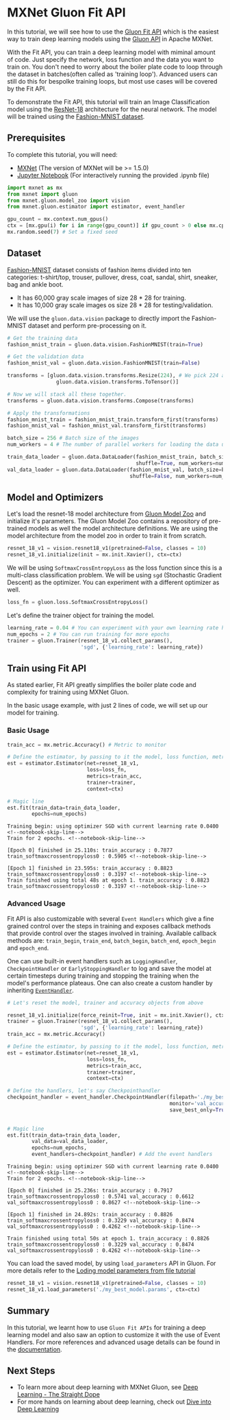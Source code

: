 <!--- Licensed to the Apache Software Foundation (ASF) under one -->
<!--- or more contributor license agreements.  See the NOTICE file -->
<!--- distributed with this work for additional information -->
<!--- regarding copyright ownership.  The ASF licenses this file -->
<!--- to you under the Apache License, Version 2.0 (the -->
<!--- "License"); you may not use this file except in compliance -->
<!--- with the License.  You may obtain a copy of the License at -->

<!---   http://www.apache.org/licenses/LICENSE-2.0 -->

<!--- Unless required by applicable law or agreed to in writing, -->
<!--- software distributed under the License is distributed on an -->
<!--- "AS IS" BASIS, WITHOUT WARRANTIES OR CONDITIONS OF ANY -->
<!--- KIND, either express or implied.  See the License for the -->
<!--- specific language governing permissions and limitations -->
<!--- under the License. -->


# MXNet Gluon Fit API

In this tutorial, we will see how to use the [Gluon Fit API](https://cwiki.apache.org/confluence/display/MXNET/Gluon+Fit+API+-+Tech+Design) which is the easiest way to train deep learning models using the [Gluon API](http://mxnet.incubator.apache.org/versions/master/gluon/index.html) in Apache MXNet. 

With the Fit API, you can train a deep learning model with miminal amount of code. Just specify the network, loss function and the data you want to train on. You don't need to worry about the boiler plate code to loop through the dataset in batches(often called as 'training loop'). Advanced users can still do this for bespolke training loops, but most use cases will be covered by the Fit API.

To demonstrate the Fit API, this tutorial will train an Image Classification model using the [ResNet-18](https://arxiv.org/abs/1512.03385) architecture for the neural network. The model will be trained using the [Fashion-MNIST dataset](https://research.zalando.com/welcome/mission/research-projects/fashion-mnist/). 

## Prerequisites

To complete this tutorial, you will need:

- [MXNet](https://mxnet.incubator.apache.org/install/#overview) (The version of MXNet will be >= 1.5.0)
- [Jupyter Notebook](https://jupyter.org/index.html) (For interactively running the provided .ipynb file)




```python
import mxnet as mx
from mxnet import gluon
from mxnet.gluon.model_zoo import vision
from mxnet.gluon.estimator import estimator, event_handler

gpu_count = mx.context.num_gpus()
ctx = [mx.gpu(i) for i in range(gpu_count)] if gpu_count > 0 else mx.cpu()
mx.random.seed(7) # Set a fixed seed
```

## Dataset

[Fashion-MNIST](https://research.zalando.com/welcome/mission/research-projects/fashion-mnist/) dataset consists of fashion items divided into ten categories: t-shirt/top, trouser, pullover, dress, coat, sandal, shirt, sneaker, bag and ankle boot. 

- It has 60,000 gray scale images of size 28 * 28 for training.  
- It has 10,000 gray scale images os size 28 * 28 for testing/validation. 

We will use the ```gluon.data.vision``` package to directly import the Fashion-MNIST dataset and perform pre-processing on it.


```python
# Get the training data 
fashion_mnist_train = gluon.data.vision.FashionMNIST(train=True)

# Get the validation data
fashion_mnist_val = gluon.data.vision.FashionMNIST(train=False)
```


```python
transforms = [gluon.data.vision.transforms.Resize(224), # We pick 224 as the model we use takes an input of size 224.
                gluon.data.vision.transforms.ToTensor()]

# Now we will stack all these together.
transforms = gluon.data.vision.transforms.Compose(transforms)
```


```python
# Apply the transformations
fashion_mnist_train = fashion_mnist_train.transform_first(transforms)
fashion_mnist_val = fashion_mnist_val.transform_first(transforms)
```


```python
batch_size = 256 # Batch size of the images
num_workers = 4 # The number of parallel workers for loading the data using Data Loaders.

train_data_loader = gluon.data.DataLoader(fashion_mnist_train, batch_size=batch_size, 
                                          shuffle=True, num_workers=num_workers)
val_data_loader = gluon.data.DataLoader(fashion_mnist_val, batch_size=batch_size, 
                                        shuffle=False, num_workers=num_workers)
```

## Model and Optimizers

Let's load the resnet-18 model architecture from [Gluon Model Zoo](http://mxnet.apache.org/api/python/gluon/model_zoo.html) and initialize it's parameters. The Gluon Model Zoo contains a repository of pre-trained models as well the model architecture definitions. We are using the model architecture from the model zoo in order to train it from scratch.


```python
resnet_18_v1 = vision.resnet18_v1(pretrained=False, classes = 10)
resnet_18_v1.initialize(init = mx.init.Xavier(), ctx=ctx)
```

We will be using ```SoftmaxCrossEntropyLoss``` as the loss function since this is a multi-class classification problem. We will be using ```sgd``` (Stochastic Gradient Descent) as the optimizer. You can experiment with a different optimizer as well. 


```python
loss_fn = gluon.loss.SoftmaxCrossEntropyLoss()
```

Let's define the trainer object for training the model.


```python
learning_rate = 0.04 # You can experiment with your own learning rate here
num_epochs = 2 # You can run training for more epochs
trainer = gluon.Trainer(resnet_18_v1.collect_params(), 
                        'sgd', {'learning_rate': learning_rate})
```

## Train using Fit API

As stated earlier, Fit API greatly simplifies the boiler plate code and complexity for training using MXNet Gluon.

In the basic usage example, with just 2 lines of code, we will set up our model for training.

### Basic Usage


```python
train_acc = mx.metric.Accuracy() # Metric to monitor

# Define the estimator, by passing to it the model, loss function, metrics, trainer object and context
est = estimator.Estimator(net=resnet_18_v1, 
                          loss=loss_fn, 
                          metrics=train_acc, 
                          trainer=trainer, 
                          context=ctx)

# Magic line
est.fit(train_data=train_data_loader,
        epochs=num_epochs)
```

    Training begin: using optimizer SGD with current learning rate 0.0400 <!--notebook-skip-line-->
    Train for 2 epochs. <!--notebook-skip-line-->
    
    [Epoch 0] finished in 25.110s: train_accuracy : 0.7877 train_softmaxcrossentropyloss0 : 0.5905 <!--notebook-skip-line-->
    
    [Epoch 1] finished in 23.595s: train_accuracy : 0.8823 train_softmaxcrossentropyloss0 : 0.3197 <!--notebook-skip-line-->
    Train finished using total 48s at epoch 1. train_accuracy : 0.8823 train_softmaxcrossentropyloss0 : 0.3197 <!--notebook-skip-line-->


### Advanced Usage

Fit API is also customizable with several `Event Handlers` which give a fine grained control over the steps in training and exposes callback methods that provide control over the stages involved in training. Available callback methods are: `train_begin`, `train_end`, `batch_begin`, `batch_end`, `epoch_begin` and `epoch_end`.

One can use built-in event handlers such as `LoggingHandler`, `CheckpointHandler` or `EarlyStoppingHandler` to log and save the model at certain timesteps during training and stopping the training when the model's performance plateaus. One can also create a custom handler by inheriting [`EventHandler`](https://github.com/apache/incubator-mxnet/blob/master/python/mxnet/gluon/estimator/event_handler.py#L31).


```python
# Let's reset the model, trainer and accuracy objects from above

resnet_18_v1.initialize(force_reinit=True, init = mx.init.Xavier(), ctx=ctx)
trainer = gluon.Trainer(resnet_18_v1.collect_params(), 
                        'sgd', {'learning_rate': learning_rate})
train_acc = mx.metric.Accuracy()
```


```python
# Define the estimator, by passing to it the model, loss function, metrics, trainer object and context
est = estimator.Estimator(net=resnet_18_v1,
                          loss=loss_fn,
                          metrics=train_acc,
                          trainer=trainer, 
                          context=ctx)

# Define the handlers, let's say Checkpointhandler
checkpoint_handler = event_handler.CheckpointHandler(filepath='./my_best_model.params',
                                                     monitor='val_accuracy', # Monitors a metric
                                                     save_best_only=True) # Save the best model in terms of 
                                                                         # training accuracy

# Magic line
est.fit(train_data=train_data_loader,
        val_data=val_data_loader,
        epochs=num_epochs,
        event_handlers=checkpoint_handler) # Add the event handlers
```

    Training begin: using optimizer SGD with current learning rate 0.0400 <!--notebook-skip-line-->
    Train for 2 epochs. <!--notebook-skip-line-->
    
    [Epoch 0] finished in 25.236s: train_accuracy : 0.7917 train_softmaxcrossentropyloss0 : 0.5741 val_accuracy : 0.6612 val_softmaxcrossentropyloss0 : 0.8627 <!--notebook-skip-line-->
    
    [Epoch 1] finished in 24.892s: train_accuracy : 0.8826 train_softmaxcrossentropyloss0 : 0.3229 val_accuracy : 0.8474 val_softmaxcrossentropyloss0 : 0.4262 <!--notebook-skip-line-->
    
    Train finished using total 50s at epoch 1. train_accuracy : 0.8826 train_softmaxcrossentropyloss0 : 0.3229 val_accuracy : 0.8474 val_softmaxcrossentropyloss0 : 0.4262 <!--notebook-skip-line-->


You can load the saved model, by using ```load_parameters``` API in Gluon. For more details refer to the [Loding model parameters from file tutorial](http://mxnet.incubator.apache.org/versions/master/tutorials/gluon/save_load_params.html#saving-model-parameters-to-file)


```python
resnet_18_v1 = vision.resnet18_v1(pretrained=False, classes = 10)
resnet_18_v1.load_parameters('./my_best_model.params', ctx=ctx)
```

## Summary

In this tutorial, we learnt how to use ```Gluon Fit APIs``` for training a deep learning model and also saw an option to customize it with the use of Event Handlers.
For more references and advanced usage details can be found in the [documentation](http://mxnet.apache.org/api/python/gluon/gluon.html).

## Next Steps 

- To learn more about deep learning with MXNet Gluon, see [Deep Learning - The Straight Dope](https://gluon.mxnet.io)
- For more hands on learning about deep learning, check out [Dive into Deep Learning](https://d2l.ai)

<!-- INSERT SOURCE DOWNLOAD BUTTONS -->
